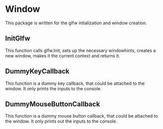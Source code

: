 # Window

This package is written for the glfw intialization and window creation.

## InitGlfw

This function calls glfw.Init, sets up the necessary windowhints, creates a new window, makes it the current context and returns it.

## DummyKeyCallback

This function is a dummy key callback, that could be attached to the window. It only prints the inputs to the console.

## DummyMouseButtonCallback

This function is a dummy mouse button callback, that could be attached to the window. It only prints out the inputs to the console.
